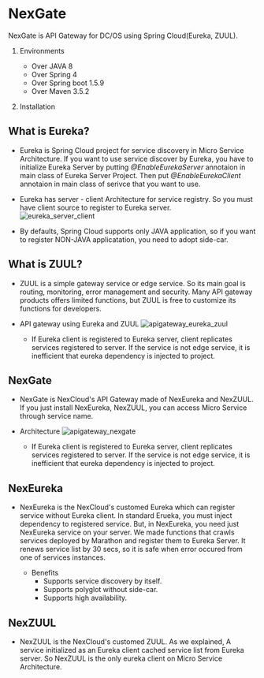 # NexGate
NexGate is API Gateway for DC/OS using Spring Cloud(Eureka, ZUUL).

1. Environments
    * Over JAVA 8
    * Over Spring 4
    * Over Spring boot 1.5.9
    * Over Maven 3.5.2

2. Installation

## What is Eureka?
* Eureka is Spring Cloud project for service discovery in Micro Service Architecture. If you want to use service discover by Eureka, you have to initialize Eureka Server by putting *@EnableEurekaServer* annotaion in main class of Eureka Server Project. Then put *@EnableEurekaClient* annotaion in main class of serivce that you want to use.

* Eureka has server - client Architecture for service registry. So you must have client source to register to Eureka server.  
    ![eureka_server_client](https://steemitimages.com/600x0//https://github.com/TheNexCloud/NexGate/blob/dev-mg.kim/images/standard_eureka.png?raw=true)

* By defaults, Spring Cloud supports only JAVA application, so if you want to register NON-JAVA applicatation, you need to adopt side-car.


## What is ZUUL?
* ZUUL is a simple gateway service or edge service. So its main goal is routing, monitoring, error management and security. Many API gateway products offers limited functions, but ZUUL is free to customize its functions for developers.

* API gateway using Eureka and ZUUL
    ![apigateway_eureka_zuul](https://steemitimages.com/600x0//https://github.com/TheNexCloud/NexGate/blob/dev-mg.kim/images/standard_eureka_zuul.PNG?raw=true)
    * If Eureka client is registered to Eureka server, client replicates services registered to server. If the service is not edge service, it is inefficient that eureka dependency is injected to project.

## NexGate
* NexGate is NexCloud's API Gateway made of NexEureka and NexZUUL. If you just install NexEureka, NexZUUL, you can access Micro Service through service name.

* Architecture
    ![apigateway_nexgate](https://steemitimages.com/600x0//https://github.com/TheNexCloud/NexGate/blob/dev-mg.kim/images/customed_eureka_zuul.PNG?raw=true)
    * If Eureka client is registered to Eureka server, client replicates services registered to server. If the service is not edge service, it is inefficient that eureka dependency is injected to project.

## NexEureka
* NexEureka is the NexCloud's customed Eureka which can register service without Eureka client. In standard Erueka, you must inject dependency to registered service. But, in NexEureka, you need just NexEureka service on your server. We made functions that crawls services deployed by Marathon and register them to Eureka Server. It renews service list by 30 secs, so it is safe when error occured from one of services instances.

    * Benefits
        * Supports service discovery by itself.
        * Supports polyglot without side-car.
        * Supports high availability.


## NexZUUL
* NexZUUL is the NexCloud's customed ZUUL. As we explained, A service initialized as an Eureka client cached service list from Eureka server. So NexZUUL is the only eureka client on Micro Service Architecture.